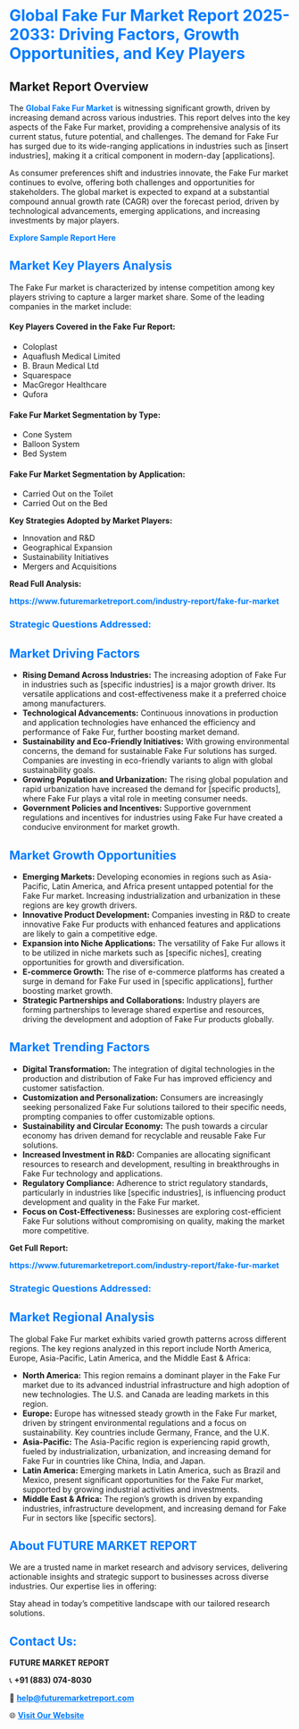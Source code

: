 <h1 style="color: #007BFF;">Global Fake Fur Market Report 2025-2033: Driving Factors, Growth Opportunities, and Key Players</h1>

<section id="overview">
<h2>Market Report Overview</h2>
<p>The <a href="https://www.futuremarketreport.com/industry-report/fake-fur-market" style="color: #007BFF; text-decoration: none;"><strong>Global Fake Fur Market</strong></a> is witnessing significant growth, driven by increasing demand across various industries. This report delves into the key aspects of the Fake Fur market, providing a comprehensive analysis of its current status, future potential, and challenges. The demand for Fake Fur has surged due to its wide-ranging applications in industries such as [insert industries], making it a critical component in modern-day [applications].</p>
<p>As consumer preferences shift and industries innovate, the Fake Fur market continues to evolve, offering both challenges and opportunities for stakeholders. The global market is expected to expand at a substantial compound annual growth rate (CAGR) over the forecast period, driven by technological advancements, emerging applications, and increasing investments by major players.</p>
</section>

<section id="overview">
<p><a href="https://www.futuremarketreport.com/request-sample/reportId=35618" style="color: #007BFF; text-decoration: none;"><strong>Explore Sample Report Here</strong></a></p>
</section>

<section id="key-players">
<h2 style="color: #007BFF;">Market Key Players Analysis</h2>
<p>The Fake Fur market is characterized by intense competition among key players striving to capture a larger market share. Some of the leading companies in the market include:</p>
<h4>Key Players Covered in the Fake Fur Report:</h4>
<ul><li>Coloplast</li><li>Aquaflush Medical Limited</li><li>B. Braun Medical Ltd</li><li>Squarespace</li><li>MacGregor Healthcare</li><li>Qufora</li></ul>
<h4>Fake Fur Market Segmentation by Type:</h4>
<ul><li>Cone System</li><li>Balloon System</li><li>Bed System</li></ul>

<h4>Fake Fur Market Segmentation by Application:</h4>
<ul><li>Carried Out on the Toilet</li><li>Carried Out on the Bed</li></ul>
<p><strong>Key Strategies Adopted by Market Players:</strong></p>
<ul>
<li>Innovation and R&D</li>
<li>Geographical Expansion</li>
<li>Sustainability Initiatives</li>
<li>Mergers and Acquisitions</li>
</ul>
</section>

<section>
<p><strong>Read Full Analysis: </strong></p><a href="https://www.futuremarketreport.com/industry-report/fake-fur-market" style="color: #007BFF; text-decoration: none;"><strong>https://www.futuremarketreport.com/industry-report/fake-fur-market</strong></a>
<h3 style="color: #007BFF;">Strategic Questions Addressed:</h3>
</section>

<section id="driving-factors">
<h2 style="color: #007BFF;">Market Driving Factors</h2>
<ul>
<li><strong>Rising Demand Across Industries:</strong> The increasing adoption of Fake Fur in industries such as [specific industries] is a major growth driver. Its versatile applications and cost-effectiveness make it a preferred choice among manufacturers.</li>
<li><strong>Technological Advancements:</strong> Continuous innovations in production and application technologies have enhanced the efficiency and performance of Fake Fur, further boosting market demand.</li>
<li><strong>Sustainability and Eco-Friendly Initiatives:</strong> With growing environmental concerns, the demand for sustainable Fake Fur solutions has surged. Companies are investing in eco-friendly variants to align with global sustainability goals.</li>
<li><strong>Growing Population and Urbanization:</strong> The rising global population and rapid urbanization have increased the demand for [specific products], where Fake Fur plays a vital role in meeting consumer needs.</li>
<li><strong>Government Policies and Incentives:</strong> Supportive government regulations and incentives for industries using Fake Fur have created a conducive environment for market growth.</li>
</ul>
</section>

<section id="growth-opportunities">
<h2 style="color: #007BFF;">Market Growth Opportunities</h2>
<ul>
<li><strong>Emerging Markets:</strong> Developing economies in regions such as Asia-Pacific, Latin America, and Africa present untapped potential for the Fake Fur market. Increasing industrialization and urbanization in these regions are key growth drivers.</li>
<li><strong>Innovative Product Development:</strong> Companies investing in R&D to create innovative Fake Fur products with enhanced features and applications are likely to gain a competitive edge.</li>
<li><strong>Expansion into Niche Applications:</strong> The versatility of Fake Fur allows it to be utilized in niche markets such as [specific niches], creating opportunities for growth and diversification.</li>
<li><strong>E-commerce Growth:</strong> The rise of e-commerce platforms has created a surge in demand for Fake Fur used in [specific applications], further boosting market growth.</li>
<li><strong>Strategic Partnerships and Collaborations:</strong> Industry players are forming partnerships to leverage shared expertise and resources, driving the development and adoption of Fake Fur products globally.</li>
</ul>
</section>

<section id="trending-factors">
<h2 style="color: #007BFF;">Market Trending Factors</h2>
<ul>
<li><strong>Digital Transformation:</strong> The integration of digital technologies in the production and distribution of Fake Fur has improved efficiency and customer satisfaction.</li>
<li><strong>Customization and Personalization:</strong> Consumers are increasingly seeking personalized Fake Fur solutions tailored to their specific needs, prompting companies to offer customizable options.</li>
<li><strong>Sustainability and Circular Economy:</strong> The push towards a circular economy has driven demand for recyclable and reusable Fake Fur solutions.</li>
<li><strong>Increased Investment in R&D:</strong> Companies are allocating significant resources to research and development, resulting in breakthroughs in Fake Fur technology and applications.</li>
<li><strong>Regulatory Compliance:</strong> Adherence to strict regulatory standards, particularly in industries like [specific industries], is influencing product development and quality in the Fake Fur market.</li>
<li><strong>Focus on Cost-Effectiveness:</strong> Businesses are exploring cost-efficient Fake Fur solutions without compromising on quality, making the market more competitive.</li>
</ul>
</section>

<section>
<p><strong>Get Full Report: </strong></p><a href="https://www.futuremarketreport.com/industry-report/fake-fur-market" style="color: #007BFF; text-decoration: none;"><strong>https://www.futuremarketreport.com/industry-report/fake-fur-market</strong></a>
<h3 style="color: #007BFF;">Strategic Questions Addressed:</h3>
</section>


<section id="regional-analysis">
<h2 style="color: #007BFF;">Market Regional Analysis</h2>
<p>The global Fake Fur market exhibits varied growth patterns across different regions. The key regions analyzed in this report include North America, Europe, Asia-Pacific, Latin America, and the Middle East & Africa:</p>
<ul>
<li><strong>North America:</strong> This region remains a dominant player in the Fake Fur market due to its advanced industrial infrastructure and high adoption of new technologies. The U.S. and Canada are leading markets in this region.</li>
<li><strong>Europe:</strong> Europe has witnessed steady growth in the Fake Fur market, driven by stringent environmental regulations and a focus on sustainability. Key countries include Germany, France, and the U.K.</li>
<li><strong>Asia-Pacific:</strong> The Asia-Pacific region is experiencing rapid growth, fueled by industrialization, urbanization, and increasing demand for Fake Fur in countries like China, India, and Japan.</li>
<li><strong>Latin America:</strong> Emerging markets in Latin America, such as Brazil and Mexico, present significant opportunities for the Fake Fur market, supported by growing industrial activities and investments.</li>
<li><strong>Middle East & Africa:</strong> The region’s growth is driven by expanding industries, infrastructure development, and increasing demand for Fake Fur in sectors like [specific sectors].</li>
</ul>
</section>

<footer>
<h2 style="color: #007BFF;">About FUTURE MARKET REPORT</h2>
<p>We are a trusted name in market research and advisory services, delivering actionable insights and strategic support to businesses across diverse industries. Our expertise lies in offering:</p>

<p>Stay ahead in today’s competitive landscape with our tailored research solutions.</p>

<h2 style="color: #007BFF;">Contact Us:</h2>
<p><strong>FUTURE MARKET REPORT</strong></p>
<p>📞 <strong>+91 (883) 074-8030</strong></p>
<p>📧 <strong><a href="mailto:help@futuremarketreport.com" style="color: #007BFF;">help@futuremarketreport.com</a></strong></p>
<p>🌐 <strong><a href="https://www.futuremarketreport.com/" style="color: #007BFF;">Visit Our Website</a></strong></p>
</footer>